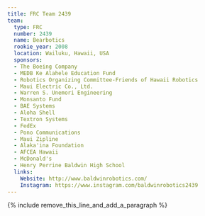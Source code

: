 ```yaml
---
title: FRC Team 2439
team:
  type: FRC
  number: 2439
  name: Bearbotics
  rookie_year: 2008
  location: Wailuku, Hawaii, USA
  sponsors:
  - The Boeing Company
  - MEDB Ke Alahele Education Fund
  - Robotics Organizing Committee-Friends of Hawaii Robotics
  - Maui Electric Co., Ltd.
  - Warren S. Unemori Engineering
  - Monsanto Fund
  - BAE Systems
  - Aloha Shell
  - Textron Systems
  - FedEx
  - Pono Communications
  - Maui Zipline
  - Alaka'ina Foundation
  - AFCEA Hawaii
  - McDonald's
  - Henry Perrine Baldwin High School
  links:
    Website: http://www.baldwinrobotics.com/
    Instagram: https://www.instagram.com/baldwinrobotics2439
---
```


{% include remove_this_line_and_add_a_paragraph %}